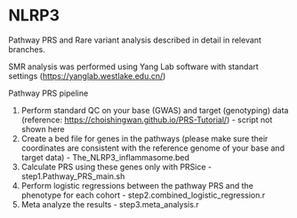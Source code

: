 # NLRP3

Pathway PRS and Rare variant analysis described in detail in relevant branches. 

SMR analysis was performed using Yang Lab software with standart settings (https://yanglab.westlake.edu.cn/)


Pathway PRS pipeline

1. Perform standard QC on your base (GWAS) and target (genotyping) data (reference: https://choishingwan.github.io/PRS-Tutorial/) - script not shown here
2. Create a bed file for genes in the pathways (please make sure their coordinates are consistent with the reference genome of your base and target data) - The_NLRP3_inflammasome.bed
3. Calculate PRS using these genes only with PRSice - step1.Pathway_PRS_main.sh
4. Perform logistic regressions between the pathway PRS and the phenotype for each cohort - step2.combined_logistic_regression.r
5. Meta analyze the results - step3.meta_analysis.r